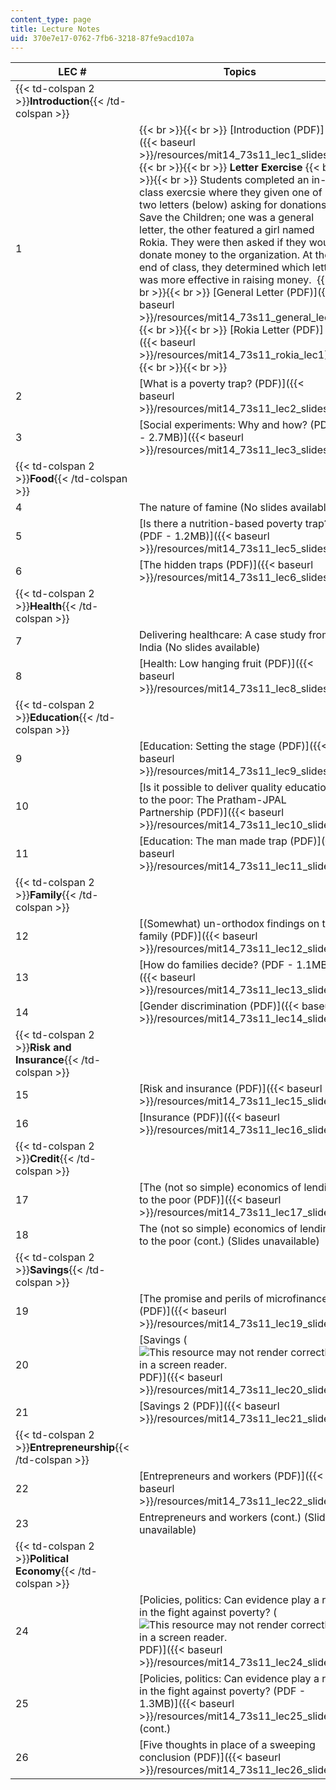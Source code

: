 ```yaml
---
content_type: page
title: Lecture Notes
uid: 370e7e17-0762-7fb6-3218-87fe9acd107a
---
```


| LEC # | Topics |
| --- | --- |
| {{< td-colspan 2 >}}**Introduction**{{< /td-colspan >}} ||
| 1 |  {{< br >}}{{< br >}} [Introduction (PDF)]({{< baseurl >}}/resources/mit14_73s11_lec1_slides) {{< br >}}{{< br >}} **Letter Exercise** {{< br >}}{{< br >}} Students completed an in-class exercsie where they given one of two letters (below) asking for donations to Save the Children; one was a general letter, the other featured a girl named Rokia. They were then asked if they would donate money to the organization. At the end of class, they determined which letter was more effective in raising money.  {{< br >}}{{< br >}} [General Letter (PDF)]({{< baseurl >}}/resources/mit14_73s11_general_lec1) {{< br >}}{{< br >}} [Rokia Letter (PDF)]({{< baseurl >}}/resources/mit14_73s11_rokia_lec1) {{< br >}}{{< br >}}  |
| 2 | [What is a poverty trap? (PDF)]({{< baseurl >}}/resources/mit14_73s11_lec2_slides) |
| 3 | [Social experiments: Why and how? (PDF - 2.7MB)]({{< baseurl >}}/resources/mit14_73s11_lec3_slides) |
| {{< td-colspan 2 >}}**Food**{{< /td-colspan >}} ||
| 4 | The nature of famine (No slides available) |
| 5 | [Is there a nutrition-based poverty trap? (PDF - 1.2MB)]({{< baseurl >}}/resources/mit14_73s11_lec5_slides) |
| 6 | [The hidden traps (PDF)]({{< baseurl >}}/resources/mit14_73s11_lec6_slides) |
| {{< td-colspan 2 >}}**Health**{{< /td-colspan >}} ||
| 7 | Delivering healthcare: A case study from India (No slides available) |
| 8 | [Health: Low hanging fruit (PDF)]({{< baseurl >}}/resources/mit14_73s11_lec8_slides) |
| {{< td-colspan 2 >}}**Education**{{< /td-colspan >}} ||
| 9 | [Education: Setting the stage (PDF)]({{< baseurl >}}/resources/mit14_73s11_lec9_slides) |
| 10 | [Is it possible to deliver quality education to the poor: The Pratham-JPAL Partnership (PDF)]({{< baseurl >}}/resources/mit14_73s11_lec10_slides) |
| 11 | [Education: The man made trap (PDF)]({{< baseurl >}}/resources/mit14_73s11_lec11_slides) |
| {{< td-colspan 2 >}}**Family**{{< /td-colspan >}} ||
| 12 | [(Somewhat) un-orthodox findings on the family (PDF)]({{< baseurl >}}/resources/mit14_73s11_lec12_slides) |
| 13 | [How do families decide? (PDF - 1.1MB)]({{< baseurl >}}/resources/mit14_73s11_lec13_slides) |
| 14 | [Gender discrimination (PDF)]({{< baseurl >}}/resources/mit14_73s11_lec14_slides) |
| {{< td-colspan 2 >}}**Risk and Insurance**{{< /td-colspan >}} ||
| 15 | [Risk and insurance (PDF)]({{< baseurl >}}/resources/mit14_73s11_lec15_slides) |
| 16 | [Insurance (PDF)]({{< baseurl >}}/resources/mit14_73s11_lec16_slides) |
| {{< td-colspan 2 >}}**Credit**{{< /td-colspan >}} ||
| 17 | [The (not so simple) economics of lending to the poor (PDF)]({{< baseurl >}}/resources/mit14_73s11_lec17_slides) |
| 18 | The (not so simple) economics of lending to the poor (cont.) (Slides unavailable) |
| {{< td-colspan 2 >}}**Savings**{{< /td-colspan >}} ||
| 19 | [The promise and perils of microfinance (PDF)]({{< baseurl >}}/resources/mit14_73s11_lec19_slides) |
| 20 | [Savings (![This resource may not render correctly in a screen reader.](/images/inacessible.gif)PDF)]({{< baseurl >}}/resources/mit14_73s11_lec20_slides) |
| 21 | [Savings 2 (PDF)]({{< baseurl >}}/resources/mit14_73s11_lec21_slides) |
| {{< td-colspan 2 >}}**Entrepreneurship**{{< /td-colspan >}} ||
| 22 | [Entrepreneurs and workers (PDF)]({{< baseurl >}}/resources/mit14_73s11_lec22_slides) |
| 23 | Entrepreneurs and workers (cont.) (Slides unavailable) |
| {{< td-colspan 2 >}}**Political Economy**{{< /td-colspan >}} ||
| 24 | [Policies, politics: Can evidence play a role in the fight against poverty? (![This resource may not render correctly in a screen reader.](/images/inacessible.gif)PDF)]({{< baseurl >}}/resources/mit14_73s11_lec24_slides) |
| 25 | [Policies, politics: Can evidence play a role in the fight against poverty? (PDF - 1.3MB)]({{< baseurl >}}/resources/mit14_73s11_lec25_slides) (cont.) |
| 26 | [Five thoughts in place of a sweeping conclusion (PDF)]({{< baseurl >}}/resources/mit14_73s11_lec26_slides)